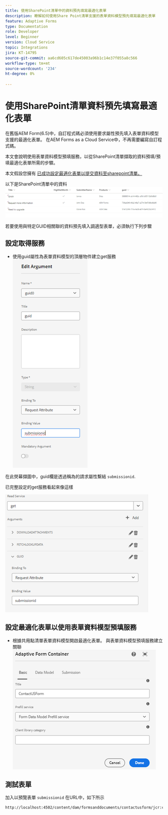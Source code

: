```yaml
---
title: 使用SharePoint清單中的資料預先填寫最適化表單
description: 瞭解如何使用Share Point清單支援的表單資料模型預先填寫最適化表單
feature: Adaptive Forms
type: Documentation
role: Developer
level: Beginner
version: Cloud Service
topic: Integrations
jira: KT-14795
source-git-commit: aa6cd605c617de45003a96b1c14e37f055a8c566
workflow-type: tm+mt
source-wordcount: '234'
ht-degree: 0%

---
```


# 使用SharePoint清單資料預先填寫最適化表單

在舊版AEM Form(6.5)中，自訂程式碼必須使用要求屬性預先填入表單資料模型支援的最適化表單。 在AEM Forms as a Cloud Service中，不再需要編寫自訂程式碼。

本文會說明使用表單資料模型預填服務，以從SharePoint清單擷取的資料預填/預填最適化表單所需的步驟。

本文假設您擁有 [已成功設定最適化表單以提交資料至sharepoint清單。](https://experienceleague.adobe.com/docs/experience-manager-cloud-service/content/forms/adaptive-forms-authoring/authoring-adaptive-forms-core-components/create-an-adaptive-form-on-forms-cs/configure-submit-actions-core-components.html?lang=en#connect-af-sharepoint-list)

以下是SharePoint清單中的資料
![sharepoint-list](assets/list-data.png)

若要使用與特定GUID相關聯的資料預先填入調適型表單，必須執行下列步驟

## 設定取得服務

* 使用guid屬性為表單資料模型的頂層物件建立get服務
  ![get-service](assets/mapping-request-attribute.png)

在此熒幕擷圖中，guid欄是透過稱為的請求屬性繫結 `submissionid`.

已完整設定的get服務看起來像這樣

![get-service](assets/fdm-request-attribute.png)

## 設定最適化表單以使用表單資料模型預填服務

* 根據共用點清單表單資料模型開啟最適化表單。 與表單資料模型預填服務建立關聯
  ![表單 — 預填 — 服務](assets/form-prefill-service.png)

## 測試表單

加入以預覽表單 `submissionid` 在URL中，如下所示

```html
http://localhost:4502/content/dam/formsanddocuments/contactusform/jcr:content?wcmmode=disabled&submissionid=57e12249-751a-4a38-a81f-0a4422b24412
```




